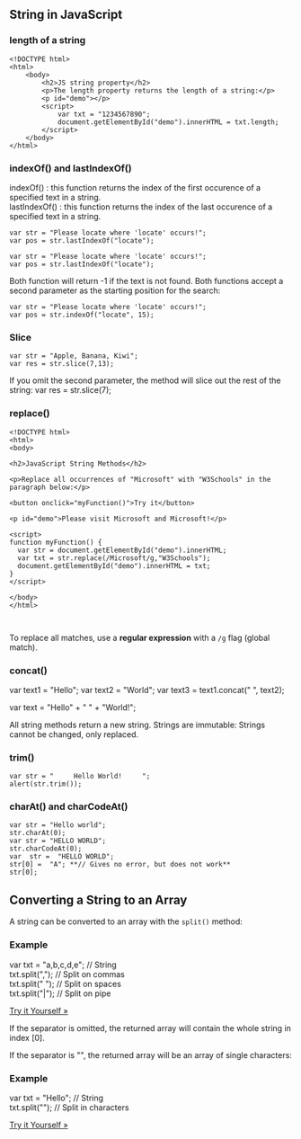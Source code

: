 ## String in JavaScript  
### length of a string  
```
<!DOCTYPE html>
<html>
	<body>
		<h2>JS string property</h2>
		<p>The length property returns the length of a string:</p>
		<p id="demo"></p>
		<script>
			var txt = "1234567890";
			document.getElementById("demo").innerHTML = txt.length;
		</script>
	</body>
</html>
```

### indexOf()  and lastIndexOf()
indexOf() : this function returns the index of the first occurence of a specified text in a string.      
lastIndexOf() : this function returns the index of the last occurence of a specified text in a string. 
```
var str = "Please locate where 'locate' occurs!";
var pos = str.lastIndexOf("locate");

var str = "Please locate where 'locate' occurs!";  
var pos = str.lastIndexOf("locate");
```   
Both function will return -1 if the text is not found. 
Both functions accept a second parameter as the starting position for the search:
```
var str = "Please locate where 'locate' occurs!";  
var pos = str.indexOf("locate", 15);
```   

### Slice
```
var str = "Apple, Banana, Kiwi";
var res = str.slice(7,13);
```

If you omit the second parameter, the method will slice out the rest of the string:
var res =  str.slice(7);


### replace()
```
<!DOCTYPE html>
<html>
<body>

<h2>JavaScript String Methods</h2>

<p>Replace all occurrences of "Microsoft" with "W3Schools" in the paragraph below:</p>

<button onclick="myFunction()">Try it</button>

<p id="demo">Please visit Microsoft and Microsoft!</p>

<script>
function myFunction() {
  var str = document.getElementById("demo").innerHTML; 
  var txt = str.replace(/Microsoft/g,"W3Schools");
  document.getElementById("demo").innerHTML = txt;
}
</script>

</body>
</html>



```

To replace all matches, use a  **regular expression**  with a  `/g`  flag (global match).

### concat()   
var text1 = "Hello";
var text2  = "World";
var text3 = text1.concat(" ", text2);

var text = "Hello" + " " + "World!";

All string methods return a new string. Strings are immutable: Strings cannot be changed, only replaced. 

### trim()
```
var str = "     Hello World!     ";  
alert(str.trim());
```

### charAt() and charCodeAt()
```
var str = "Hello world";
str.charAt(0);
var str = "HELLO WORLD";
str.charCodeAt(0);
var  str =  "HELLO WORLD";  
str[0] =  "A"; **// Gives no error, but does not work**  
str[0];
```   


## Converting a String to an Array

A string can be converted to an array with the  `split()`  method:

### Example

var  txt =  "a,b,c,d,e"; // String  
txt.split(","); // Split on commas  
txt.split(" "); // Split on spaces  
txt.split("|"); // Split on pipe

[Try it Yourself »](https://www.w3schools.com/js/tryit.asp?filename=tryjs_string_split)

If the separator is omitted, the returned array will contain the whole string in index [0].

If the separator is "", the returned array will be an array of single characters:

### Example

var  txt =  "Hello"; // String  
txt.split(""); // Split in characters

[Try it Yourself »](https://www.w3schools.com/js/tryit.asp?filename=tryjs_string_split_char)
